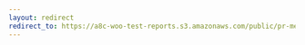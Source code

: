 ```yaml
---
layout: redirect
redirect_to: https://a8c-woo-test-reports.s3.amazonaws.com/public/pr-merge/41844/api/index.html
---
```

